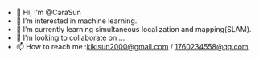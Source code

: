 - 👋 Hi, I’m @CaraSun
- 👀 I’m interested in machine learning.
- 🌱 I’m currently learning simultaneous localization and mapping(SLAM).
- 💞️ I’m looking to collaborate on ...
- 📫 How to reach me :kikisun2000@gmail.com / 1760234558@qq.com

<!---
CaraSun/CaraSun is a ✨ special ✨ repository because its `README.md` (this file) appears on your GitHub profile.
You can click the Preview link to take a look at your changes.
--->
